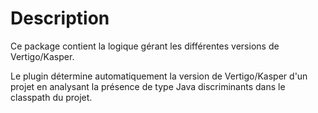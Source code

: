 # Description

Ce package contient la logique gérant les différentes versions de Vertigo/Kasper.

Le plugin détermine automatiquement la version de Vertigo/Kasper d'un projet en analysant la présence de type Java discriminants dans le classpath du projet.
